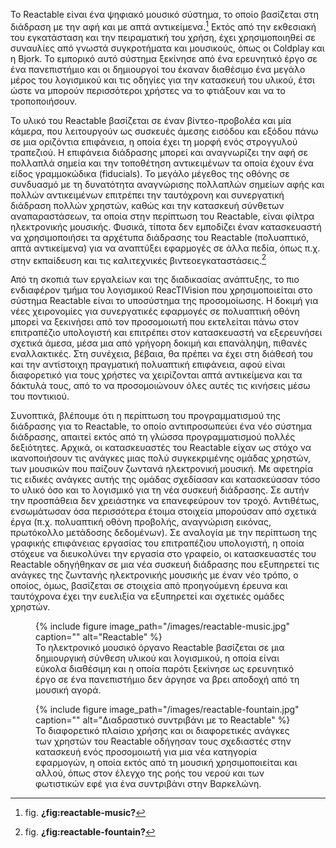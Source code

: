 Το Reactable είναι ένα ψηφιακό μουσικό σύστημα, το οποίο βασίζεται στη
διάδραση με την αφή και με απτά αντικείμενα.[^1] Εκτός από την εκθεσιακή
του εγκατάσταση και την πειραματική του χρήση, έχει χρησιμοποιηθεί σε
συναυλίες από γνωστά συγκροτήματα και μουσικούς, όπως οι Coldplay και η
Bjork. Το εμπορικό αυτό σύστημα ξεκίνησε από ένα ερευνητικό έργο σε ένα
πανεπιστήμιο και οι δημιουργοί του έκαναν διαθέσιμο ένα μεγάλο μέρος του
λογισμικού και τις οδηγίες για την κατασκευή του υλικού, έτσι ώστε να
μπορούν περισσότεροι χρήστες να το φτιάξουν και να το τροποποιήσουν.

Το υλικό του Reactable βασίζεται σε έναν βίντεο-προβολέα και μία κάμερα,
που λειτουργούν ως συσκευές άμεσης εισόδου και εξόδου πάνω σε μια
οριζόντια επιφάνεια, η οποία έχει τη μορφή ενός στρογγυλού τραπεζιού. Η
επιφάνεια διάδρασης μπορεί και αναγνωρίζει την αφή σε πολλαπλά σημεία
και την τοποθέτηση αντικειμένων τα οποία έχουν ένα είδος γραμμοκώδικα
(fiducials). Το μεγάλο μέγεθος της οθόνης σε συνδυασμό με τη δυνατότητα
αναγνώρισης πολλαπλών σημείων αφής και πολλών αντικειμένων επιτρέπει την
ταυτόχρονη και συνεργατική διάδραση πολλών χρηστών, καθώς και την
κατασκευή σύνθετων αναπαραστάσεων, τα οποία στην περίπτωση του
Reactable, είναι φίλτρα ηλεκτρονικής μουσικής. Φυσικά, τίποτα δεν
εμποδίζει έναν κατασκευαστή να χρησιμοποιήσει τα αρχέτυπα διάδρασης του
Reactable (πολυαπτικό, απτά αντικείμενα) για να αναπτύξει εφαρμογές σε
άλλα πεδία, όπως π.χ. στην εκπαίδευση και τις καλιτεχνικές
βιντεοεγκαταστάσεις.[^2]

Από τη σκοπιά των εργαλείων και της διαδικασίας ανάπτυξης, το πιο
ενδιαφέρον τμήμα του λογισμικού ReacTIVision που χρησιμοποιείται στο
σύστημα Reactable είναι το υποσύστημα της προσομοίωσης. Η δοκιμή για
νέες χειρονομίες για συνεργατικές εφαρμογές σε πολυαπτική οθόνη μπορεί
να ξεκινήσει από τον προσομοιωτή που εκτελείται πάνω στον επιτραπέζιο
υπολογιστή και επιτρέπει στον κατασκευαστή να εξερευνήσει σχετικά άμεσα,
μέσα μια από γρήγορη δοκιμή και επανάληψη, πιθανές εναλλακτικές. Στη
συνέχεια, βέβαια, θα πρέπει να έχει στη διάθεσή του και την αντίστοιχη
πραγματική πολυαπτική επιφάνεια, αφού είναι διαφορετικό για τους χρήστες
να χειρίζονται απτά αντικείμενα και τα δάκτυλά τους, από το να
προσομοιώνουν όλες αυτές τις κινήσεις μέσω του ποντικιού.

Συνοπτικά, βλέπουμε ότι η περίπτωση του προγραμματισμού της διάδρασης
για το Reactable, το οποίο αντιπροσωπεύει ένα νέο σύστημα διάδρασης,
απαιτεί εκτός από τη γλώσσα προγραμματισμού πολλές δεξιότητες. Αρχικά,
οι κατασκευαστές του Reactable είχαν ως στόχο να ικανοποιήσουν τις
ανάγκες μιας πολύ συγκεκριμένης ομάδας χρηστών, των μουσικών που παίζουν
ζωντανά ηλεκτρονική μουσική. Με αφετηρία τις ειδικές ανάγκες αυτής της
ομάδας σχεδίασαν και κατασκεύασαν τόσο το υλικό όσο και το λογισμικό για
τη νέα συσκευή διάδρασης. Σε αυτήν την προσπάθεια δεν χρειάστηκε να
επανεφεύρουν τον τροχό. Αντιθέτως, ενσωμάτωσαν όσα περισσότερα έτοιμα
στοιχεία μπορούσαν από σχετικά έργα (π.χ. πολυαπτική οθόνη προβολής,
αναγνώριση εικόνας, πρωτόκολλο μετάδοσης δεδομένων). Σε αναλογία με την
περίπτωση της γραφικής επιφάνειας εργασίας του επιτραπέζιου υπολογιστή,
η οποία στόχευε να διευκολύνει την εργασία στο γραφείο, οι κατασκευαστές
του Reactable οδηγήθηκαν σε μια νέα συσκευή διάδρασης που εξυπηρετεί τις
ανάγκες της ζωντανής ηλεκτρονικής μουσικής με έναν νέο τρόπο, ο οποίος,
όμως, βασίζεται σε στοιχεία από προηγούμενη έρευνα και ταυτόχρονα έχει
την ευελιξία να εξυπηρετεί και σχετικές ομάδες χρηστών.

<figure id="fig:reactable-music">
{% include figure image_path="/images/reactable-music.jpg" caption=""
alt="Reactable" %}
<figcaption>
Το ηλεκτρονικό μουσικό όργανο Reactable βασίζεται σε μια δημιουργική
σύνθεση υλικού και λογισμικού, η οποία είναι εύκολα διαθέσιμη και η
οποία παρότι ξεκίνησε ως ερευνητικό έργο σε ένα πανεπιστήμιο δεν άργησε
να βρει αποδοχή από τη μουσική αγορά.
</figcaption>
</figure>
<figure id="fig:reactable-fountain">
{% include figure image_path="/images/reactable-fountain.jpg" caption=""
alt="Διαδραστικό συντριβάνι με το Reactable" %}
<figcaption>
Το διαφορετικό πλαίσιο χρήσης και οι διαφορετικές ανάγκες των χρηστών
του Reactable οδήγησαν τους σχεδιαστές στην κατασκευή ενός προσομοιωτή
για μια νέα κατηγορία εφαρμογών, η οποία εκτός από τη μουσική
χρησιμοποιείται και αλλού, όπως στον έλεγχο της ροής του νερού και των
φωτιστικών εφέ για ένα συντριβάνι στην Βαρκελώνη.
</figcaption>
</figure>

[^1]: fig. **¿fig:reactable-music?**

[^2]: fig. **¿fig:reactable-fountain?**
